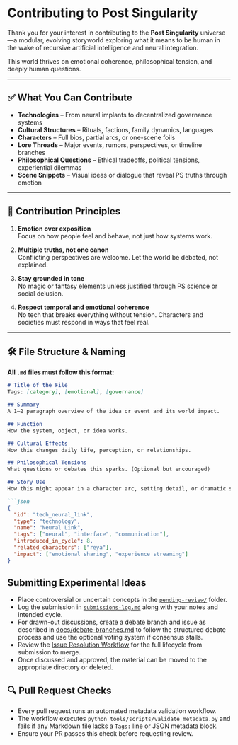 # Contributing to Post Singularity

Thank you for your interest in contributing to the **Post Singularity** universe—a modular, evolving storyworld exploring what it means to be human in the wake of recursive artificial intelligence and neural integration.

This world thrives on emotional coherence, philosophical tension, and deeply human questions.

---

## ✅ What You Can Contribute

- **Technologies** – From neural implants to decentralized governance systems  
- **Cultural Structures** – Rituals, factions, family dynamics, languages  
- **Characters** – Full bios, partial arcs, or one-scene foils  
- **Lore Threads** – Major events, rumors, perspectives, or timeline branches  
- **Philosophical Questions** – Ethical tradeoffs, political tensions, experiential dilemmas  
- **Scene Snippets** – Visual ideas or dialogue that reveal PS truths through emotion

---

## 🧠 Contribution Principles

1. **Emotion over exposition**  
   Focus on how people feel and behave, not just how systems work.

2. **Multiple truths, not one canon**  
   Conflicting perspectives are welcome. Let the world be debated, not explained.

3. **Stay grounded in tone**  
   No magic or fantasy elements unless justified through PS science or social delusion.

4. **Respect temporal and emotional coherence**  
   No tech that breaks everything without tension. Characters and societies must respond in ways that feel real.

---

## 🛠 File Structure & Naming

**All `.md` files must follow this format:**

```markdown
# Title of the File
Tags: [category], [emotional], [governance]

## Summary
A 1–2 paragraph overview of the idea or event and its world impact.

## Function
How the system, object, or idea works.

## Cultural Effects
How this changes daily life, perception, or relationships.

## Philosophical Tensions
What questions or debates this sparks. (Optional but encouraged)

## Story Use
How this might appear in a character arc, setting detail, or dramatic scene.

```json
{
  "id": "tech_neural_link",
  "type": "technology",
  "name": "Neural Link",
  "tags": ["neural", "interface", "communication"],
  "introduced_in_cycle": 8,
  "related_characters": ["reya"],
  "impact": ["emotional sharing", "experience streaming"]
}
```

## Submitting Experimental Ideas
- Place controversial or uncertain concepts in the [`pending-review/`](pending-review/) folder.
- Log the submission in [`submissions-log.md`](submissions-log.md) along with your notes and intended cycle.
- For drawn-out discussions, create a debate branch and issue as described in [docs/debate-branches.md](docs/debate-branches.md) to follow the structured debate process and use the optional voting system if consensus stalls.
- Review the [Issue Resolution Workflow](docs/issue-resolution.md) for the full lifecycle from submission to merge.
- Once discussed and approved, the material can be moved to the appropriate directory or deleted.

## 🔍 Pull Request Checks
- Every pull request runs an automated metadata validation workflow.
- The workflow executes `python tools/scripts/validate_metadata.py` and fails if any Markdown file lacks a `Tags:` line or JSON metadata block.
- Ensure your PR passes this check before requesting review.
